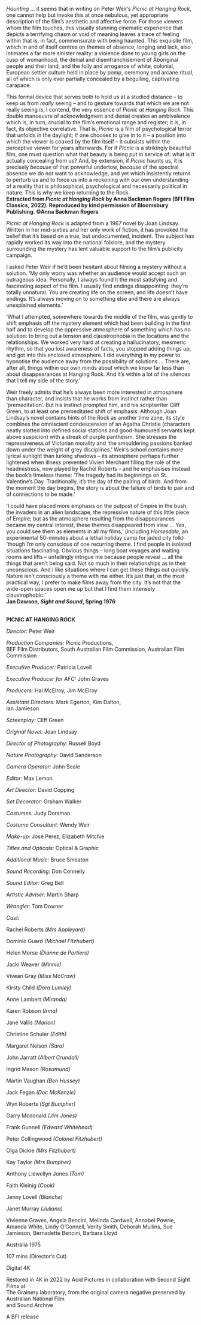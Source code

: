 
_Haunting_ … it seems that in writing on Peter Weir’s _Picnic at Hanging Rock_, one cannot help but invoke this at once nebulous, yet appropriate description of the film’s aesthetic and affective force. For those viewers whom the film touches, this visually stunning cinematic experience that depicts a terrifying chasm or void of meaning leaves a trace of feeling within that is, in fact, commensurate with being haunted. This exquisite film, which in and of itself centres on themes of absence, longing and lack, also intimates a far more sinister reality: a violence done to young girls on the cusp of womanhood, the denial and disenfranchisement of Aboriginal people and their land, and the folly and arrogance of white, colonial, European settler culture held in place by pomp, ceremony and arcane ritual, all of which is only ever partially concealed by a beguiling, captivating carapace.

This formal device that serves both to hold us at a studied distance – to keep us from _really_ seeing – and to gesture towards that which we are not really seeing _is_, I contend, the very essence of _Picnic at Hanging Rock_. This double manoeuvre of acknowledgment and denial creates an ambivalence which is, in turn, crucial to the film’s emotional range and register; it is, in fact, its objective correlative. That is, _Picnic_ is a film of psychological terror that unfolds in the daylight; if one chooses to give in to it – a position into which the viewer is coaxed by the film itself – it subsists within the perceptive viewer for years afterwards. For if _Picnic_ is a strikingly beautiful film, one must question what that beauty is being put in service of: what is it actually concealing from us? And, by extension, if _Picnic_ haunts us, it is precisely _because_ of that powerful undertow, _because_ of the spectral absence we do not want to acknowledge, and yet which insistently returns to perturb us and to force us into a reckoning with our own understanding of a reality that is philosophical, psychological and necessarily political in nature. This is why we keep returning to the Rock.  
**Extracted from _Picnic at Hanging Rock_ by Anna Backman Rogers (BFI Film Classics, 2022).  Reproduced by kind permission of Bloomsbury Publishing. ©Anna Backman Rogers**
<br>

_Picnic at Hanging Rock_ is adapted from a 1967 novel by Joan Lindsay. Written in her mid-sixties and her only work of fiction, it has provoked the belief that it’s based on a true, but undocumented, incident. The subject has rapidly worked its way into the national folklore, and the mystery surrounding the mystery has lent valuable support to the film’s publicity campaign.

I asked Peter Weir if he’d been hesitant about filming a mystery without a solution. ‘My only worry was whether an audience would accept such an outrageous idea. Personally, I always found it the most satisfying and fascinating aspect of the film. I usually find endings disappointing: they’re totally unnatural. You are creating life on the screen, and life doesn’t have endings. It’s always moving on to something else and there are always unexplained elements.’

‘What I attempted, somewhere towards the middle of the film, was gently to shift emphasis off the mystery element which had been building in the first half and to develop the oppressive atmosphere of something which has no solution: to bring out a tension and claustrophobia in the locations and the relationships. We worked very hard at creating a hallucinatory, mesmeric rhythm, so that you lost awareness of facts, you stopped adding things up, and got into this enclosed atmosphere. I did everything in my power to hypnotise the audience away from the possibility of solutions ... There are, after all, things within our own minds about which we know far less than about disappearances at Hanging Rock. And it’s within a lot of the silences that I tell my side of the story.’

Weir freely admits that he’s always been more interested in atmosphere than character, and insists that he works from instinct rather than ‘premeditation’. But his instinct prompted him, and his scriptwriter Cliff Green, to at least one premeditated shift of emphasis. Although Joan Lindsay’s novel contains hints of the Rock as another time zone, its style combines the omniscient condescension of an Agatha Christie (characters neatly slotted into defined social stations and good-humoured servants kept above suspicion) with a streak of purple pantheism. She stresses the repressiveness of Victorian morality and ‘the smouldering passions banked down under the weight of grey disciplines.’ Weir’s school contains more lyrical sunlight than lurking shadows – its atmosphere perhaps further lightened when illness prevented Vivien Merchant filling the role of the headmistress, now played by Rachel Roberts – and he emphasises instead the book’s timeless theme: ‘The tragedy had its beginnings on St. Valentine’s Day. Traditionally, it’s the day of the pairing of birds. And from the moment the day begins, the story is about the failure of birds to pair and of connections to be made.’

‘I could have placed more emphasis on the outpost of Empire in the bush, the invaders in an alien landscape, the repressive nature of this little piece of Empire; but as the atmosphere resulting from the disappearances became my central interest, these themes disappeared from view ... Yes, you could see them as elements in all my films,’ (including _Homesdale_, an experimental 50-minutes about a lethal holiday camp for jaded city folk) ‘though I’m only conscious of one recurring theme. I find people in isolated situations fascinating. Obvious things – long boat voyages and waiting rooms and lifts – unfailingly intrigue me because people reveal ... all the things that aren’t being said. Not so much in their relationships as in their unconscious. And I like situations where I can get these things out quickly. Nature isn’t consciously a theme with me either. It’s just that, in the most practical way, I prefer to make films away from the city. It’s not that the wide-open spaces open me up but that I find them intensely claustrophobic.’  
**Jan Dawson, _Sight and Sound_, Spring 1976**
<br><br>

**PICNIC AT HANGING ROCK**<br>

_Director:_ Peter Weir<br>

_Production Companies:_ Picnic Productions,  
BEF Film Distributors, South Australian Film Commission, Australian Film Commission<br>

_Executive Producer:_ Patricia Lovell<br>

_Executive Producer for AFC:_ John Graves<br>

_Producers:_ Hal McElroy, Jim McElroy<br>

_Assistant Directors:_ Mark Egerton, Kim Dalton,  
Ian Jamieson<br>

_Screenplay:_ Cliff Green<br>

_Original Novel:_ Joan Lindsay<br>

_Director of Photography:_ Russell Boyd<br>

_Nature Photography:_ David Sanderson<br>

_Camera Operator:_ John Seale<br>

_Editor:_ Max Lemon<br>

_Art Director:_ David Copping<br>

_Set Decorator:_ Graham Walker<br>

_Costumes:_ Judy Dorsman<br>

_Costume Consultant:_ Wendy Weir<br>

_Make-up:_ José Perez, Elizabeth Mitchie<br>

_Titles and Opticals:_ Optical & Graphic<br>

_Additional Music:_ Bruce Smeaton<br>

_Sound Recording:_ Don Connelly<br>

_Sound Editor:_ Greg Bell<br>

_Artistic Adviser:_ Martin Sharp<br>

_Wrangler:_ Tom Downer<br>

_Cast:_<br>

Rachel Roberts _(Mrs Appleyard)_<br>

Dominic Guard _(Michael Fitzhubert)_<br>

Helen Morse _(Dianne de Portiers)_<br>

Jacki Weaver _(Minnie)_<br>

Vivean Gray _(Miss McCraw)_<br>

Kirsty Child _(Dora Lumley)_<br>

Anne Lambert _(Miranda)_<br>

Karen Robson _(Irma)_<br>

Jane Vallis _(Marion)_<br>

Christine Schuler _(Edith)_

Margaret Nelson _(Sara)_

John Jarratt _(Albert Crundall)_

Ingrid Mason _(Rosamund)_

Martin Vaughan _(Ben Hussey)_

Jack Fegan _(Doc McKenzie)_

Wyn Roberts _(Sgt Bumpher)_

Garry Mcdonald _(Jim Jones)_

Frank Gunnell _(Edward Whitehead)_

Peter Collingwood _(Colonel Fitzhubert)_

Olga Dickie _(Mrs Fitzhubert)_

Kay Taylor _(Mrs Bumpher)_

Anthony Llewellyn Jones _(Tom)_

Faith Kleinig _(Cook)_

Jenny Lovell _(Blanche)_

Janet Murray _(Juliana)_

Vivienne Graves, Angela Bencini, Melinda Cardwell, Annabel Powrie, Amanda White, Lindy O’Connell, Verity Smith, Deborah Mullins, Sue Jamieson, Bernadette Bencini, Barbara Lloyd

Australia 1975

107 mins (Director’s Cut)

Digital 4K

Restored in 4K in 2022 by Acid Pictures in collaboration with Second Sight Films at  
The Grainery laboratory, from the original camera negative preserved by Australian National Film  
and Sound Archive

A BFI release
<!--stackedit_data:
eyJoaXN0b3J5IjpbLTYyNTEyNTUxNV19
-->
